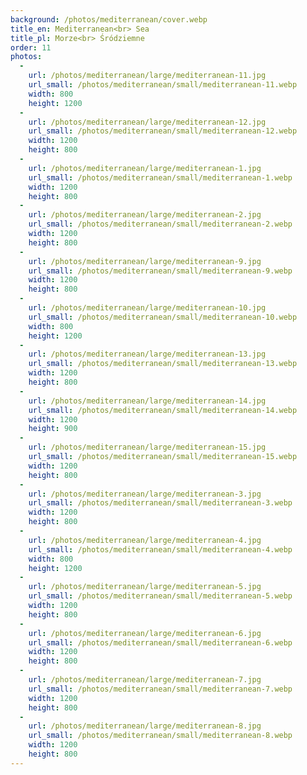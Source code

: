 ```yaml
---
background: /photos/mediterranean/cover.webp
title_en: Mediterranean<br> Sea
title_pl: Morze<br> Śródziemne
order: 11
photos:
  -
    url: /photos/mediterranean/large/mediterranean-11.jpg
    url_small: /photos/mediterranean/small/mediterranean-11.webp
    width: 800
    height: 1200
  -
    url: /photos/mediterranean/large/mediterranean-12.jpg
    url_small: /photos/mediterranean/small/mediterranean-12.webp
    width: 1200
    height: 800
  -
    url: /photos/mediterranean/large/mediterranean-1.jpg
    url_small: /photos/mediterranean/small/mediterranean-1.webp
    width: 1200
    height: 800
  -
    url: /photos/mediterranean/large/mediterranean-2.jpg
    url_small: /photos/mediterranean/small/mediterranean-2.webp
    width: 1200
    height: 800
  -
    url: /photos/mediterranean/large/mediterranean-9.jpg
    url_small: /photos/mediterranean/small/mediterranean-9.webp
    width: 1200
    height: 800
  -
    url: /photos/mediterranean/large/mediterranean-10.jpg
    url_small: /photos/mediterranean/small/mediterranean-10.webp
    width: 800
    height: 1200
  -
    url: /photos/mediterranean/large/mediterranean-13.jpg
    url_small: /photos/mediterranean/small/mediterranean-13.webp
    width: 1200
    height: 800
  -
    url: /photos/mediterranean/large/mediterranean-14.jpg
    url_small: /photos/mediterranean/small/mediterranean-14.webp
    width: 1200
    height: 900
  -
    url: /photos/mediterranean/large/mediterranean-15.jpg
    url_small: /photos/mediterranean/small/mediterranean-15.webp
    width: 1200
    height: 800
  -
    url: /photos/mediterranean/large/mediterranean-3.jpg
    url_small: /photos/mediterranean/small/mediterranean-3.webp
    width: 1200
    height: 800
  -
    url: /photos/mediterranean/large/mediterranean-4.jpg
    url_small: /photos/mediterranean/small/mediterranean-4.webp
    width: 800
    height: 1200
  -
    url: /photos/mediterranean/large/mediterranean-5.jpg
    url_small: /photos/mediterranean/small/mediterranean-5.webp
    width: 1200
    height: 800
  -
    url: /photos/mediterranean/large/mediterranean-6.jpg
    url_small: /photos/mediterranean/small/mediterranean-6.webp
    width: 1200
    height: 800
  -
    url: /photos/mediterranean/large/mediterranean-7.jpg
    url_small: /photos/mediterranean/small/mediterranean-7.webp
    width: 1200
    height: 800
  -
    url: /photos/mediterranean/large/mediterranean-8.jpg
    url_small: /photos/mediterranean/small/mediterranean-8.webp
    width: 1200
    height: 800
---
```

